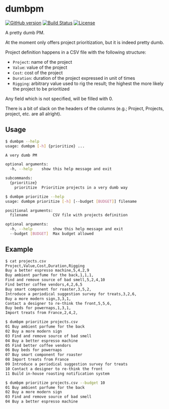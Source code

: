 # dumbpm

[![GitHub version](https://badge.fury.io/gh/poros%2Fdumbpm.svg)](https://badge.fury.io/gh/poros%2Fdumbpm)
[![Build Status](https://travis-ci.org/poros/dumbpm.svg?branch=master)](https://travis-ci.org/poros/dumbpm)
[![License](https://img.shields.io/badge/License-Apache%202.0-blue.svg)](https://opensource.org/licenses/Apache-2.0)

A pretty dumb PM.

At the moment only offers project prioritization, but it is indeed pretty dumb.

Project definition happens in a CSV file with the following structure:

- `Project`: name of the project
- `Value`: value of the project
- `Cost`: cost of the project
- `Duration`: duration of the project expressed in unit of times
- `Rigging`: arbitrary value used to rig the result; the highest the more likely the project to be prioritized

Any field which is not specified, will be filled with 0.

There is a bit of slack on the headers of the columns (e.g.; Project, Projects, project, etc. are all alright).


## Usage
```bash
$ dumbpm --help
usage: dumbpm [-h] {prioritize} ...

A very dumb PM

optional arguments:
  -h, --help    show this help message and exit

subcommands:
  {prioritize}
    prioritize  Prioritize projects in a very dumb way
```

```bash
$ dumbpm prioritize --help
usage: dumbpm prioritize [-h] [--budget [BUDGET]] filename

positional arguments:
  filename           CSV file with projects definition

optional arguments:
  -h, --help         show this help message and exit
  --budget [BUDGET]  Max budget allowed
```

## Example

```bash
$ cat projects.csv
Project,Value,Cost,Duration,Rigging
Buy a better espresso machine,5,4,2,9
Buy ambient parfume for the back,1,1,1,
Find and remove source of bad smell,5,2,4,10
Find better coffee vendors,4,2,6,5
Buy smart component for roaster,3,5,2,
Introduce a periodical suggestion survey for treats,3,2,6,
Buy a more modern sign,3,3,1,
Contact a designer to re-think the front,5,5,6,
Buy beds for powernaps,1,3,1,
Import treats from France,2,4,2,

$ dumbpm prioritize projects.csv
01 Buy ambient parfume for the back
02 Buy a more modern sign
03 Find and remove source of bad smell
04 Buy a better espresso machine
05 Find better coffee vendors
06 Buy beds for powernaps
07 Buy smart component for roaster
08 Import treats from France
09 Introduce a periodical suggestion survey for treats
10 Contact a designer to re-think the front
11 Build in-house roasting notification system

$ dumbpm prioritize projects.csv --budget 10
01 Buy ambient parfume for the back
02 Buy a more modern sign
03 Find and remove source of bad smell
04 Buy a better espresso machine
```
